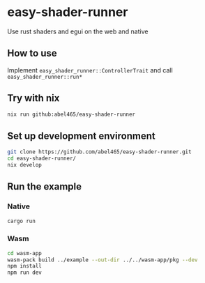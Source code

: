 # easy-shader-runner
Use rust shaders and egui on the web and native

## How to use
Implement `easy_shader_runner::ControllerTrait` and call `easy_shader_runner::run*`

## Try with nix
```bash
nix run github:abel465/easy-shader-runner
```

## Set up development environment
```bash
git clone https://github.com/abel465/easy-shader-runner.git
cd easy-shader-runner/
nix develop
```

## Run the example
### Native
```bash
cargo run
```

### Wasm
```bash
cd wasm-app
wasm-pack build ../example --out-dir ../../wasm-app/pkg --dev
npm install
npm run dev
```
